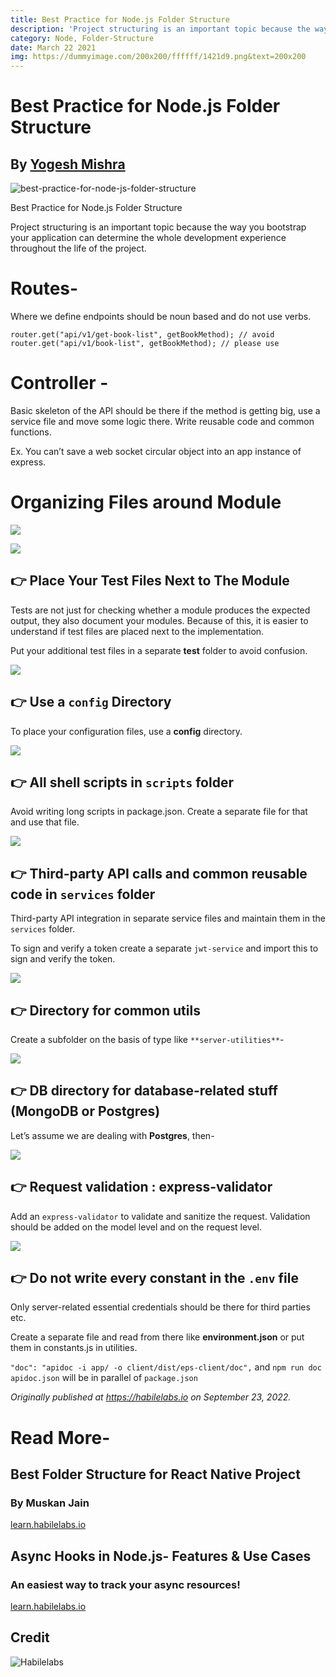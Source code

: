 ```yaml
---
title: Best Practice for Node.js Folder Structure
description: 'Project structuring is an important topic because the way you bootstrap your application can determine the whole development experience throughout the life of the project.'
category: Node, Folder-Structure
date: March 22 2021
img: https://dummyimage.com/200x200/ffffff/1421d9.png&text=200x200
---
```


# Best Practice for Node.js Folder Structure

## By [Yogesh Mishra](https://www.linkedin.com/in/yogimishra96/)

![best-practice-for-node-js-folder-structure](https://miro.medium.com/max/875/1*NBbGgfSrfimwxjuTuykCuw.jpeg)

Best Practice for Node.js Folder Structure

Project structuring is an important topic because the way you bootstrap your application can determine the whole development experience throughout the life of the project.

# Routes-

Where we define endpoints should be noun based and do not use verbs.

`router.get("api/v1/get-book-list", getBookMethod); // avoid` `router.get("api/v1/book-list", getBookMethod); // please use`

# Controller -

Basic skeleton of the API should be there if the method is getting big, use a service file and move some logic there. Write reusable code and common functions.

Ex. You can’t save a web socket circular object into an app instance of express.

# Organizing Files around Module

![](https://miro.medium.com/max/855/0*zDvJS4qcybkXLwnc.png)

![](https://miro.medium.com/max/843/0*S0hItPkGciwIW9_n.png)

## 👉 Place Your Test Files Next to The Module

Tests are not just for checking whether a module produces the expected output, they also document your modules. Because of this, it is easier to understand if test files are placed next to the implementation.

Put your additional test files in a separate **test** folder to avoid confusion.

![](https://miro.medium.com/max/875/0*_6e-qMJTx3heZDdD.png)

## 👉 Use a `config` Directory

To place your configuration files, use a **config** directory.

![](https://miro.medium.com/max/875/0*mfLuShflXVm362WT.png)

## 👉 All shell scripts in `scripts` folder

Avoid writing long scripts in package.json. Create a separate file for that and use that file.

![](https://miro.medium.com/max/875/0*c6y7pzD9vqNEnpMi.png)

## 👉 Third-party API calls and common reusable code in `services` folder

Third-party API integration in separate service files and maintain them in the `services` folder.

To sign and verify a token create a separate `jwt-service` and import this to sign and verify the token.

![](https://miro.medium.com/max/875/0*lXIZnam0E-30fK8p.png)

## 👉 Directory for common utils

Create a subfolder on the basis of type like `**server-utilities**`\-

![](https://miro.medium.com/max/875/0*jZ4euv2CIedQbOAI.png)

## 👉 DB directory for database-related stuff (MongoDB or Postgres)

Let’s assume we are dealing with **Postgres**, then-

![](https://miro.medium.com/max/875/0*vSsID7_iC3uokosR.png)

## 👉 Request validation : express-validator

Add an `express-validator` to validate and sanitize the request. Validation should be added on the model level and on the request level.

![](https://miro.medium.com/max/875/0*JjEijX7y25UB_u0s.png)

## 👉 Do not write every constant in the `.env` file

Only server-related essential credentials should be there for third parties etc.

Create a separate file and read from there like **environment.json** or put them in constants.js in utilities.

`"doc": "apidoc -i app/ -o client/dist/eps-client/doc",` and `npm run doc apidoc.json` will be in parallel of `package.json`

_Originally published at_ [_https://habilelabs.io_](http://habilelabs.io/best-practice-for-node-js-folder-structure/) _on September 23, 2022._

# Read More-

## Best Folder Structure for React Native Project

### By Muskan Jain

[learn.habilelabs.io](https://learn.habilelabs.io/best-folder-structure-for-react-native-project-a46405bdba7)

## Async Hooks in Node.js- Features & Use Cases

### An easiest way to track your async resources!

[learn.habilelabs.io](https://learn.habilelabs.io/async-hooks-in-node-js-features-use-cases-c8cd8372ba6b)

## Credit

![Habilelabs](https://miro.medium.com/fit/c/60/60/1*uq5xCKzivY-VHAY5erHUYg.jpeg)
